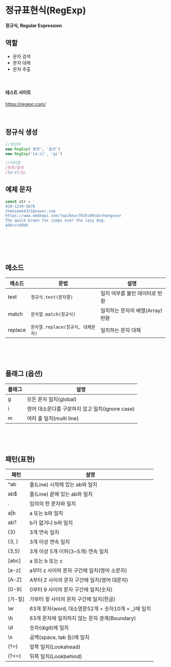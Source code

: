 # 정규표현식(RegExp)

**정규식, Regular Expression**

## 역할

- 문자 검색
- 문자 대체
- 문자 추출
<br><br><br>
#### 테스트 사이트

https://regexr.com/
<br><br><br>
## 정규식 생성
 ```js
//생성자
new RegExp('표현', '옵션')
new RegExp('[a-z]', 'gi')

//리터럴
/표현/옵션
/[a-z]/gi
 ```
 ## 예제 문자

```js
const str = `
010-1234-5678
thekimek4321@naver.com
https://www.omdbapi.com/?apikey=7035c60c&s=hangover
The quick brown fox jumps over the lazy dog.
abbcccdddd
`
```
<br><br><br>
## 메소드

메소드 | 문법 | 설명
--|--|--
test | `정규식.test(문자열)` |일치 여부를 불린 데이터로 반환
match | `문자열.match(정규식)` | 일치하는 문자의 배열(Array)반환
replace | `문자열.replace(정규식, 대체문자)` | 일치하는 문자 대체
<br><br><br>
## 플래그 (옵션)

플래그 | 설명
--|--
g | 모든 문자 일치(global)
i | 영어 대소문다를 구분하지 않고 일치(ignore case)
m | 여러 줄 일치(multi line)
<br><br><br>
## 패턴(표현)

패턴 | 설명
--|--
^ab | 줄(Line) 시작에 있는 ab와 일치
ab$ | 줄(Line) 끝에 있는 ab와 일치
. | 임의의 한 문자와 일치
a&verbar;b | a 또는 b와 일치
ab? | b가 없거나 b와 일치
{3} | 3개 연속 일치
{3, } | 3개 이상 연속 일치
{3,5} | 3개 이상 5개 이하(3~5개) 연속 일치
[abc] | a 또는 b 또는 c
[a-z] | a부터 z 사이의 문자 구간에 일치(영어 소문자)
[A-Z] | A부터 Z 사이의 문자 구간에 일치(영어 대문자)
[0-9] | 0부터 9 사이의 문자 구간에 일치(숫자)
[가-힣] | 가부터 힣 사이의 문자 구간에 일치(한글)
\w | 63개 문자(word, 대소영문52개 + 숫자10개 + _)에 일치
\b | 63개 문자에 일치하지 않는 문자 경계(Boundary)
\d | 숫자(digit)에 일치
\s | 공백(space, tab 등)에 일치
(?=) | 앞쪽 일치(Lookahead)
(?<=) | 뒤쪽 일치(Lookbehind)